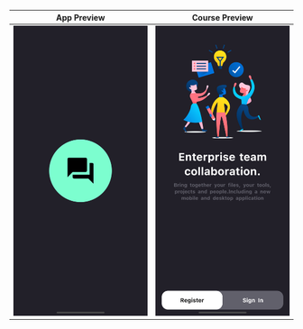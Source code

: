 
|              App Preview             |             Course Preview           |
| :----------------------------------: | :----------------------------------: |
| <img src="splash.png" width="250"></a> |<img src="entry.png" width="250"></a> |<img src="log.png" width="250"></a> |<img src="reg.png" width="250"></a> |

